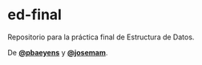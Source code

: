 # ed-final
Repositorio para la práctica final de Estructura de Datos.

De [**@pbaeyens**](https://github.com/pbaeyens) y [**@josemam**](https://github.com/josemam).
